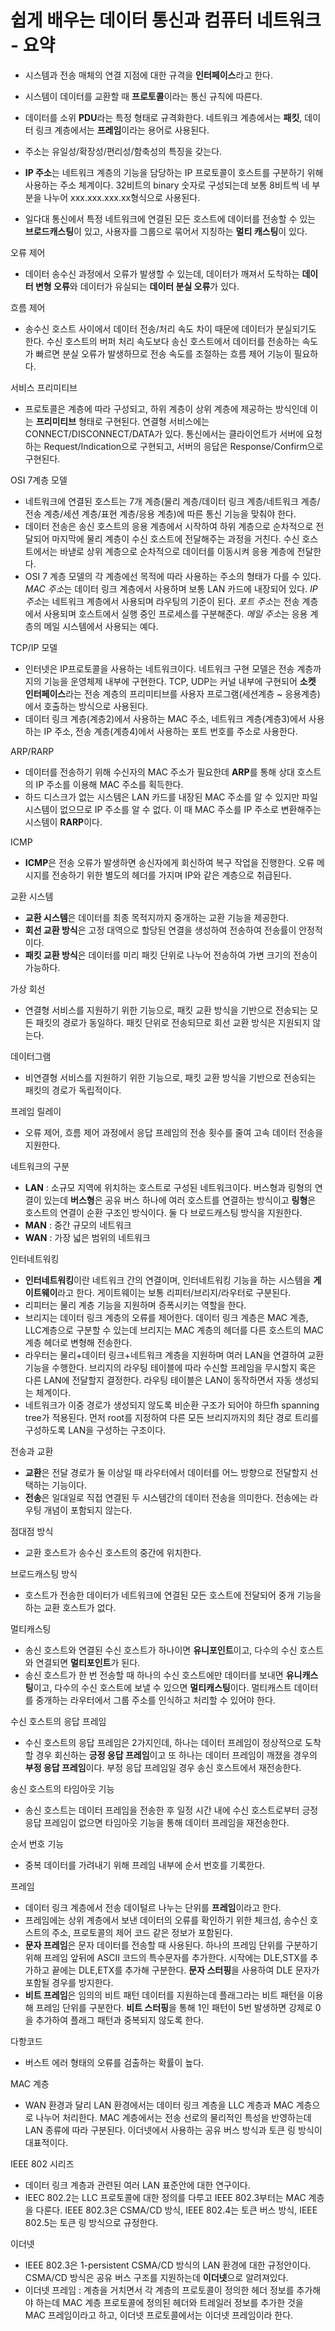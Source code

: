 # 쉽게 배우는 데이터 통신과 컴퓨터 네트워크 - 요약

- 시스템과 전송 매체의 연결 지점에 대한 규격을 **인터페이스**라고 한다.
- 시스템이 데이터를 교환할 때 **프로토콜**이라는 통신 규칙에 따른다.
- 데이터를 소위 **PDU**라는 특정 형태로 규격화한다. 네트워크 계층에서는 **패킷**, 데이터 링크 계층에서는 **프레임**이라는 용어로 사용된다.
- 주소는 유일성/확장성/편리성/함축성의 특징을 갖는다.
- **IP 주소**는 네트워크 계층의 기능을 담당하는 IP 프로토콜이 호스트를 구분하기 위해 사용하는 주소 체계이다. 32비트의 binary 숫자로 구성되는데 보통 8비트씩 네 부분을 나누어 xxx.xxx.xxx.xx형식으로 사용된다. 

- 일다대 통신에서 특정 네트워크에 연결된 모든 호스트에 데이터를 전송할 수 있는 **브로드캐스팅**이 있고, 사용자를 그룹으로 묶어서 지칭하는 **멀티 캐스팅**이 있다.

오류 제어
- 데이터 송수신 과정에서 오류가 발생할 수 있는데, 데이터가 깨져서 도착하는 **데이터 변형 오류**와 데이터가 유실되는 **데이터 분실 오류**가 있다. 

흐름 제어
- 송수신 호스트 사이에서 데이터 전송/처리 속도 차이 때문에 데이터가 분실되기도 한다. 수신 호스트의 버퍼 처리 속도보다 송신 호스트에서 데이터를 전송하는 속도가 빠르면 분실 오류가 발생하므로 전송 속도를 조절하는 흐름 제어 기능이 필요하다.

서비스 프리미티브
- 프로토콜은 계층에 따라 구성되고, 하위 계층이 상위 계층에 제공하는 방식인데 이는 **프리미티브** 형태로 구현된다. 연결형 서비스에는 CONNECT/DISCONNECT/DATA가 있다. 통신에서는 클라이언트가 서버에 요청하는 Request/Indication으로 구현되고, 서버의 응답은 Response/Confirm으로 구현된다.

OSI 7계층 모델
- 네트워크에 연결된 호스트는 7개 계층(물리 계층/데이터 링크 계층/네트워크 계층/전송 계층/세션 계층/표현 계층/응용 계층)에 따른 통신 기능을 맞춰야 한다.
- 데이터 전송은 송신 호스트의 응용 계층에서 시작하여 하위 계층으로 순차적으로 전달되어 마지막에 물리 계층이 수신 호스트에 전달해주는 과정을 거친다. 수신 호스트에서는 바낻로 상위 계층으로 순차적으로 데이터를 이동시켜 응용 계층에 전달한다.
- OSI 7 계층 모델의 각 계층에선 목적에 따라 사용하는 주소의 형태가 다를 수 있다. *MAC 주소*는 데이터 링크 계층에서 사용하며 보통 LAN 카드에 내장되어 있다. *IP 주소*는 네트워크 계층에서 사용되며 라우팅의 기준이 된다. *포트 주소*는 전송 계층에서 사용되며 호스트에서 실행 중인 프로세스를 구분해준다. *메일 주소*는 응용 계층의 메일 시스템에서 사용되는 예다.

TCP/IP 모델
- 인터넷은 IP프로토콜을 사용하는 네트워크이다. 네트워크 구현 모델은 전송 계층까지의 기능을 운영체제 내부에 구현한다. TCP, UDP는 커널 내부에 구현되어 **소켓 인터페이스**라는 전송 계층의 프리미티브를 사용자 프로그램(세션계층 ~ 응용계층)에서 호출하는 방식으로 사용된다. 
- 데이터 링크 계층(계층2)에서 사용하는 MAC 주소, 네트워크 계층(계층3)에서 사용하는 IP 주소, 전송 계층(계층4)에서 사용하는 포트 번호를 주소로 사용한다. 

ARP/RARP
- 데이터를 전송하기 위해 수신자의 MAC 주소가 필요한데 **ARP**를 통해 상대 호스트의 IP 주소를 이용해 MAC 주소를 획득한다.
- 하드 디스크가 없는 시스템은 LAN 카드를 내장된 MAC 주소를 알 수 있지만 파일 시스템이 없으므로 IP 주소를 알 수 없다. 이 때 MAC 주소를 IP 주소로 변환해주는 시스템이 **RARP**이다.

ICMP
- **ICMP**은 전송 오류가 발생하면 송신자에게 회신하여 복구 작업을 진행한다. 오류 메시지를 전송하기 위한 별도의 헤더를 가지며 IP와 같은 계층으로 취급된다.

교환 시스템
- **교환 시스템**은 데이터를 최종 목적지까지 중개하는 교환 기능을 제공한다. 
- **회선 교환 방식**은 고정 대역으로 할당된 연결을 생성하여 전송하여 전송률이 안정적이다. 
- **패킷 교환 방식**은 데이터를 미리 패킷 단위로 나누어 전송하여 가변 크기의 전송이 가능하다. 

가상 회선
- 연결형 서비스를 지원하기 위한 기능으로, 패킷 교환 방식을 기반으로 전송되는 모든 패킷의 경로가 동일하다. 패킷 단위로 전송되므로 회선 교환 방식은 지원되지 않는다.

데이터그램
- 비연결형 서비스를 지원하기 위한 기능으로, 패킷 교환 방식을 기반으로 전송되는 패킷의 경로가 독립적이다. 

프레임 릴레이
- 오류 제어, 흐름 제어 과정에서 응답 프레임의 전송 횟수를 줄여 고속 데이터 전송을 지원한다. 

네트워크의 구분
- **LAN** : 소규모 지역에 위치하는 호스트로 구성된 네트워크이다. 버스형과 링형의 연결이 있는데 **버스형**은 공유 버스 하나에 여러 호스트를 연결하는 방식이고 **링형**은 호스트의 연결이 순환 구조인 방식이다. 둘 다 브로드캐스팅 방식을 지원한다.
- **MAN** : 중간 규모의 네트워크
- **WAN** : 가장 넓은 범위의 네트워크

인터네트워킹
- **인터네트워킹**이란 네트워크 간의 연결이며, 인터네트워킹 기능을 하는 시스템을 **게이트웨이**라고 한다. 게이트웨이는 보통 리피터/브리지/라우터로 구분된다. 
- 리피터는 물리 계층 기능을 지원하며 증폭시키는 역할을 한다. 
- 브리지는 데이터 링크 계층의 오류를 제어한다. 데이터 링크 계층은 MAC 계층, LLC계층으로 구분할 수 있는데 브리지는 MAC 계층의 헤더를 다른 호스트의 MAC 계층 헤더로 변형해 전송한다. 
- 라우터는 물리+데이터 링크+네트워크 계층을 지원하며 여러 LAN을 연결하여 교환 기능을 수행한다. 브리지의 라우팅 테이블에 따라 수신할 프레임을 무시할지 혹은 다른 LAN에 전달할지 결정한다. 라우팅 테이블은 LAN이 동작하면서 자동 생성되는 체계이다.
- 네트워크가 이중 경로가 생성되지 않도록 비순환 구조가 되어야 하므fh spanning tree가 적용된다. 먼저 root를 지정하여 다른 모든 브리지까지의 최단 경로 트리를 구성하도록 LAN을 구성하는 구조이다.

전송과 교환
- **교환**은 전달 경로가 둘 이상일 때 라우터에서 데이터를 어느 방향으로 전달할지 선택하는 기능이다.
- **전송**은 일대일로 직접 연결된 두 시스템간의 데이터 전송을 의미한다. 전송에는 라우팅 개념이 포함되지 않는다.

점대점 방식
- 교환 호스트가 송수신 호스트의 중간에 위치한다. 

브로드캐스팅 방식
- 호스트가 전송한 데이터가 네트워크에 연결된 모든 호스트에 전달되어 중개 기능을 하는 교환 호스트가 없다.

멀티캐스팅
- 송신 호스트와 연결된 수신 호스트가 하나이면 **유니포인트**이고, 다수의 수신 호스트와 연결되면 **멀티포인트**가 된다. 
- 송신 호스트가 한 번 전송할 때 하나의 수신 호스트에만 데이터를 보내면 **유니캐스팅**이고, 다수의 수신 호스트에 보낼 수 있으면 **멀티캐스팅**이다. 멀티캐스트 데이터를 중개하는 라우터에서 그룹 주소를 인식하고 처리할 수 있어야 한다.

수신 호스트의 응답 프레임
- 수신 호스트의 응답 프레임은 2가지인데, 하나는 데이터 프레임이 정상적으로 도착할 경우 회신하는 **긍정 응답 프레임**이고 또 하나는 데이터 프레임이 깨졌을 경우의 **부정 응답 프레임**이다. 부정 응답 프레임일 경우 송신 호스트에서 재전송한다.

송신 호스트의 타임아웃 기능
- 송신 호스트는 데이터 프레임을 전송한 후 일정 시간 내에 수신 호스트로부터 긍정 응답 프레임이 없으면 타임아웃 기능을 통해 데이터 프레임을 재전송한다.

순서 번호 기능
- 중복 데이터를 가려내기 위해 프레임 내부에 순서 번호를 기록한다.

프레임
- 데이터 링크 계층에서 전송 데이털르 나누는 단위를 **프레임**이라고 한다.
- 프레임에는 상위 계층에서 보낸 데이터의 오류를 확인하기 위한 체크섬, 송수신 호스트의 주소, 프로토콜의 제어 코드 같은 정보가 포함된다. 
- **문자 프레임**은 문자 데이터를 전송할 때 사용된다. 하나의 프레임 단위를 구분하기 위해 프레임 앞뒤에 ASCII 코드의 특수문자를 추가한다. 시작에는 DLE,STX를 추가하고 끝에는 DLE,ETX를 추가해 구분한다. **문자 스터핑**을 사용하여 DLE 문자가 포함될 경우를 방지한다.
- **비트 프레임**은 임의의 비트 패턴 데이터를 지원하는데 플래그라는 비트 패턴을 이용해 프레임 단위를 구분한다. **비트 스터핑**을 통해 1인 패턴이 5번 발생하면 강제로 0을 추가하여 플래그 패턴과 중복되지 않도록 한다.

다항코드
- 버스트 에러 형태의 오류를 검출하는 확률이 높다.

MAC 계층
- WAN 환경과 달리 LAN 환경에서는 데이터 링크 계층을 LLC 계층과 MAC 계층으로 나누어 처리한다. MAC 계층에서는 전송 선로의 물리적인 특성을 반영하는데 LAN 종류에 따라 구분된다. 이더넷에서 사용하는 공유 버스 방식과 토큰 링 방식이 대표적이다. 

IEEE 802 시리즈
- 데이터 링크 계층과 관련된 여러 LAN 표준안에 대한 연구이다.
- IEEC 802.2는 LLC 프로토콜에 대한 정의를 다루고 IEEE 802.3부터는 MAC 계층을 다룬다. IEEE 802.3은 CSMA/CD 방식, IEEE 802.4는 토큰 버스 방식, IEEE 802.5는 토큰 링 방식으로 규정한다.

이더넷
- IEEE 802.3은 1-persistent CSMA/CD 방식의 LAN 환경에 대한 규정안이다. CSMA/CD 방식은 공유 버스 구조를 지원하는데 **이더넷**으로 알려져있다.
- 이더넷 프레임 : 계층을 거치면서 각 계층의 프로토콜이 정의한 헤더 정보를 추가해야 하는데 MAC 계층 프로토콜에 정의된 헤더와 트레일러 정보를 추가한 것을 MAC 프레임이라고 하고, 이더넷 프로토콜에서는 이더넷 프레임이라 한다.